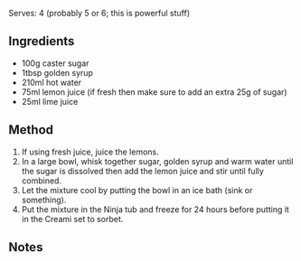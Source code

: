 Serves: 4 (probably 5 or 6; this is powerful stuff)

## Ingredients

- 100g caster sugar
- 1tbsp golden syrup
- 210ml hot water
- 75ml lemon juice (if fresh then make sure to add an extra 25g of sugar)
- 25ml lime juice

## Method

1. If using fresh juice, juice the lemons.
2. In a large bowl, whisk together sugar, golden syrup and warm water until the sugar is dissolved then add the lemon juice and stir until fully combined.
3. Let the mixture cool by putting the bowl in an ice bath (sink or something).
4. Put the mixture in the Ninja tub and freeze for 24 hours before putting it in the Creami set to sorbet.

## Notes